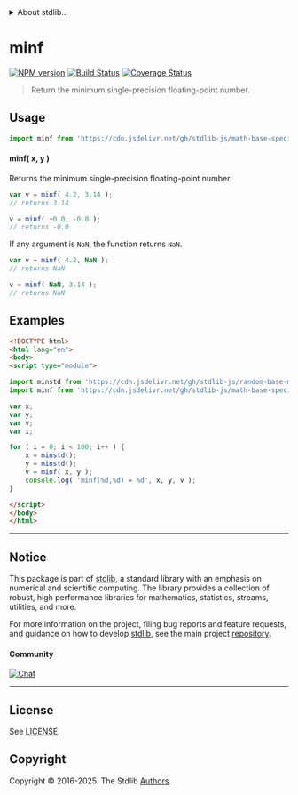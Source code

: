 <!--

@license Apache-2.0

Copyright (c) 2024 The Stdlib Authors.

Licensed under the Apache License, Version 2.0 (the "License");
you may not use this file except in compliance with the License.
You may obtain a copy of the License at

   http://www.apache.org/licenses/LICENSE-2.0

Unless required by applicable law or agreed to in writing, software
distributed under the License is distributed on an "AS IS" BASIS,
WITHOUT WARRANTIES OR CONDITIONS OF ANY KIND, either express or implied.
See the License for the specific language governing permissions and
limitations under the License.

-->


<details>
  <summary>
    About stdlib...
  </summary>
  <p>We believe in a future in which the web is a preferred environment for numerical computation. To help realize this future, we've built stdlib. stdlib is a standard library, with an emphasis on numerical and scientific computation, written in JavaScript (and C) for execution in browsers and in Node.js.</p>
  <p>The library is fully decomposable, being architected in such a way that you can swap out and mix and match APIs and functionality to cater to your exact preferences and use cases.</p>
  <p>When you use stdlib, you can be absolutely certain that you are using the most thorough, rigorous, well-written, studied, documented, tested, measured, and high-quality code out there.</p>
  <p>To join us in bringing numerical computing to the web, get started by checking us out on <a href="https://github.com/stdlib-js/stdlib">GitHub</a>, and please consider <a href="https://opencollective.com/stdlib">financially supporting stdlib</a>. We greatly appreciate your continued support!</p>
</details>

# minf

[![NPM version][npm-image]][npm-url] [![Build Status][test-image]][test-url] [![Coverage Status][coverage-image]][coverage-url] <!-- [![dependencies][dependencies-image]][dependencies-url] -->

> Return the minimum single-precision floating-point number.

<!-- Section to include introductory text. Make sure to keep an empty line after the intro `section` element and another before the `/section` close. -->

<section class="intro">

</section>

<!-- /.intro -->

<!-- Package usage documentation. -->



<section class="usage">

## Usage

```javascript
import minf from 'https://cdn.jsdelivr.net/gh/stdlib-js/math-base-special-minf@esm/index.mjs';
```

#### minf( x, y )

Returns the minimum single-precision floating-point number.

```javascript
var v = minf( 4.2, 3.14 );
// returns 3.14

v = minf( +0.0, -0.0 );
// returns -0.0
```

If any argument is `NaN`, the function returns `NaN`.

```javascript
var v = minf( 4.2, NaN );
// returns NaN

v = minf( NaN, 3.14 );
// returns NaN
```

</section>

<!-- /.usage -->

<!-- Package usage notes. Make sure to keep an empty line after the `section` element and another before the `/section` close. -->

<section class="notes">

</section>

<!-- /.notes -->

<!-- Package usage examples. -->

<section class="examples">

## Examples

<!-- eslint no-undef: "error" -->

```html
<!DOCTYPE html>
<html lang="en">
<body>
<script type="module">

import minstd from 'https://cdn.jsdelivr.net/gh/stdlib-js/random-base-minstd-shuffle@esm/index.mjs';
import minf from 'https://cdn.jsdelivr.net/gh/stdlib-js/math-base-special-minf@esm/index.mjs';

var x;
var y;
var v;
var i;

for ( i = 0; i < 100; i++ ) {
    x = minstd();
    y = minstd();
    v = minf( x, y );
    console.log( 'minf(%d,%d) = %d', x, y, v );
}

</script>
</body>
</html>
```

</section>

<!-- /.examples -->

<!-- C interface documentation. -->



<!-- Section to include cited references. If references are included, add a horizontal rule *before* the section. Make sure to keep an empty line after the `section` element and another before the `/section` close. -->

<section class="references">

</section>

<!-- /.references -->

<!-- Section for related `stdlib` packages. Do not manually edit this section, as it is automatically populated. -->

<section class="related">

</section>

<!-- /.related -->

<!-- Section for all links. Make sure to keep an empty line after the `section` element and another before the `/section` close. -->


<section class="main-repo" >

* * *

## Notice

This package is part of [stdlib][stdlib], a standard library with an emphasis on numerical and scientific computing. The library provides a collection of robust, high performance libraries for mathematics, statistics, streams, utilities, and more.

For more information on the project, filing bug reports and feature requests, and guidance on how to develop [stdlib][stdlib], see the main project [repository][stdlib].

#### Community

[![Chat][chat-image]][chat-url]

---

## License

See [LICENSE][stdlib-license].


## Copyright

Copyright &copy; 2016-2025. The Stdlib [Authors][stdlib-authors].

</section>

<!-- /.stdlib -->

<!-- Section for all links. Make sure to keep an empty line after the `section` element and another before the `/section` close. -->

<section class="links">

[npm-image]: http://img.shields.io/npm/v/@stdlib/math-base-special-minf.svg
[npm-url]: https://npmjs.org/package/@stdlib/math-base-special-minf

[test-image]: https://github.com/stdlib-js/math-base-special-minf/actions/workflows/test.yml/badge.svg?branch=main
[test-url]: https://github.com/stdlib-js/math-base-special-minf/actions/workflows/test.yml?query=branch:main

[coverage-image]: https://img.shields.io/codecov/c/github/stdlib-js/math-base-special-minf/main.svg
[coverage-url]: https://codecov.io/github/stdlib-js/math-base-special-minf?branch=main

<!--

[dependencies-image]: https://img.shields.io/david/stdlib-js/math-base-special-minf.svg
[dependencies-url]: https://david-dm.org/stdlib-js/math-base-special-minf/main

-->

[chat-image]: https://img.shields.io/gitter/room/stdlib-js/stdlib.svg
[chat-url]: https://app.gitter.im/#/room/#stdlib-js_stdlib:gitter.im

[stdlib]: https://github.com/stdlib-js/stdlib

[stdlib-authors]: https://github.com/stdlib-js/stdlib/graphs/contributors

[umd]: https://github.com/umdjs/umd
[es-module]: https://developer.mozilla.org/en-US/docs/Web/JavaScript/Guide/Modules

[deno-url]: https://github.com/stdlib-js/math-base-special-minf/tree/deno
[deno-readme]: https://github.com/stdlib-js/math-base-special-minf/blob/deno/README.md
[umd-url]: https://github.com/stdlib-js/math-base-special-minf/tree/umd
[umd-readme]: https://github.com/stdlib-js/math-base-special-minf/blob/umd/README.md
[esm-url]: https://github.com/stdlib-js/math-base-special-minf/tree/esm
[esm-readme]: https://github.com/stdlib-js/math-base-special-minf/blob/esm/README.md
[branches-url]: https://github.com/stdlib-js/math-base-special-minf/blob/main/branches.md

[stdlib-license]: https://raw.githubusercontent.com/stdlib-js/math-base-special-minf/main/LICENSE

<!-- <related-links> -->

<!-- </related-links> -->

</section>

<!-- /.links -->
